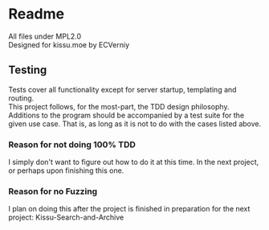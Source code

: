 # Readme
All files under MPL2.0<br/>
Designed for kissu.moe by ECVerniy

## Testing
Tests cover all functionality except for server startup, templating and routing.<br/>
This project follows, for the most-part, the TDD design philosophy. Additions to the program should be accompanied by a test suite for the given use case. That is, as long as it is not to do with the cases listed above.<br/>
### Reason for not doing 100% TDD
I simply don't want to figure out how to do it at this time. In the next project, or perhaps upon finishing this one.
### Reason for no Fuzzing
I plan on doing this after the project is finished in preparation for the next project: Kissu-Search-and-Archive
